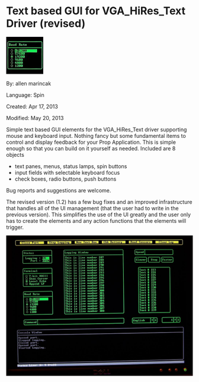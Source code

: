 # Text based GUI for VGA_HiRes_Text Driver (revised)

![PropUI_S_80.jpg](PropUI_S_80.jpg)

By: allen marincak

Language: Spin

Created: Apr 17, 2013

Modified: May 20, 2013

Simple text based GUI elements for the VGA\_HiRes\_Text driver supporting mouse and keyboard input. Nothing fancy but some fundamental items to control and display feedback for your Prop Application. This is simple enough so that you can build on it yourself as needed. Included are 8 objects

*   text panes, menus, status lamps, spin buttons
*   input fields with selectable keyboard focus
*   check boxes, radio buttons, push buttons

Bug reports and suggestions are welcome.

The revised version (1.2) has a few bug fixes and an improved infrastructure that handles all of the UI management (that the user had to write in the previous version). This simplifies the use of the UI greatly and the user only has to create the elements and any action functions that the elements will trigger.

![VGAHiResTextGUIDemo1.2/PropUI_L_80.jpg](VGAHiResTextGUIDemo1.2/PropUI_L_80.jpg)
